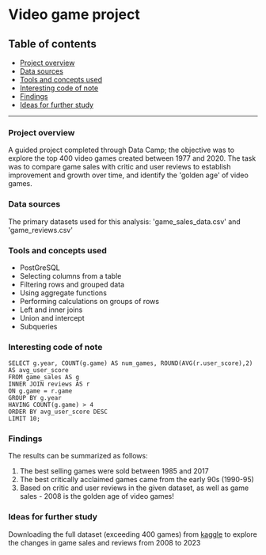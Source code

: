 # Video game project

## Table of contents

- [Project overview](#project-overview)
- [Data sources](#data-sources)
- [Tools and concepts used](#tools-and-concepts-used)
- [Interesting code of note](#interesting-code-of-note)
- [Findings](#findings)
- [Ideas for further study](#ideas-for-further-study)
---

### Project overview
A guided project completed through Data Camp; the objective was to explore the top 400 video games created between 1977 and 2020. The task was to compare game sales with critic and user reviews to establish improvement and growth over time, and identify the 'golden age' of video games.

### Data sources
The primary datasets used for this analysis: 'game_sales_data.csv' and 'game_reviews.csv'

### Tools and concepts used
- PostGreSQL
- Selecting columns from a table
- Filtering rows and grouped data
- Using aggregate functions
- Performing calculations on groups of rows
- Left and inner joins
- Union and intercept
- Subqueries

### Interesting code of note
```PostGreSQL:
SELECT g.year, COUNT(g.game) AS num_games, ROUND(AVG(r.user_score),2) AS avg_user_score
FROM game_sales AS g
INNER JOIN reviews AS r
ON g.game = r.game
GROUP BY g.year
HAVING COUNT(g.game) > 4
ORDER BY avg_user_score DESC
LIMIT 10;
```

### Findings
The results can be summarized as follows:
1. The best selling games were sold between 1985 and 2017
2. The best critically acclaimed games came from the early 90s (1990-95)
3. Based on critic and user reviews in the given dataset, as well as game sales - 2008 is the golden age of video games!

### Ideas for further study
Downloading the full dataset (exceeding 400 games) from [kaggle](https://kaggle.com) to explore the changes in game sales and reviews from 2008 to 2023
